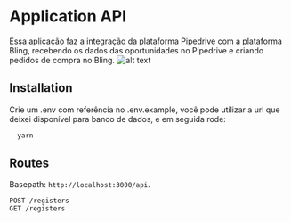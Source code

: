# Application API

Essa aplicação faz a integração da plataforma Pipedrive com a plataforma Bling, recebendo os dados das oportunidades no Pipedrive e criando pedidos de compra no Bling.
![alt text](https://drive.google.com/u/0/uc?id=1btBXz7OhNz5hP9ALNh7s-hXxxtr6Miri&export=download)

## Installation

Crie um .env com referência no .env.example, você pode utilizar a url que deixei disponível para banco de dados, e em seguida rode:

```bash
  yarn
```

## Routes

Basepath: `http://localhost:3000/api`.

```
POST /registers
GET /registers
```
